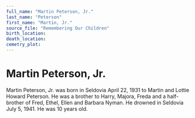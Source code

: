 ```yaml
---
full_name: "Martin Peterson, Jr."
last_name: "Peterson"
first_name: "Martin, Jr."
source_file: "Remembering Our Children"
birth_location:
death_location:
cemetry_plot: 
---
```

# Martin Peterson, Jr.

Martin Peterson, Jr. was born in Seldovia April 22, 1931 to Martin and
Lottie Howard Peterson. He was a brother to Harry, Majora, Freda and a
half-brother of Fred, Ethel, Ellen and Barbara Nyman. He drowned in
Seldovia July 5, 1941. He was 10 years old.

